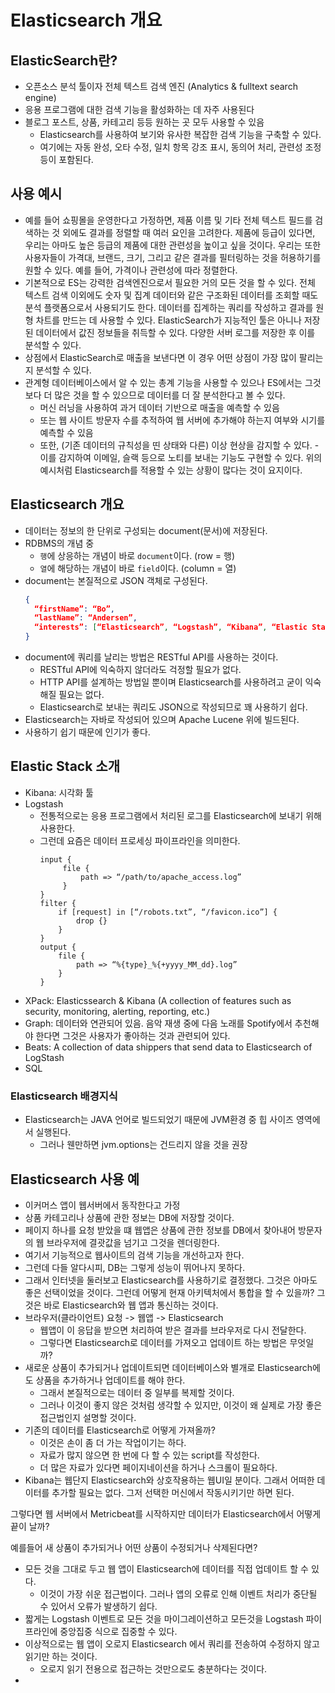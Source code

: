 # Elasticsearch 개요

## ElasticSearch란?

-   오픈소스 분석 툴이자 전체 텍스트 검색 엔진 (Analytics & fulltext search engine)
-   응용 프로그램에 대한 검색 기능을 활성화하는 데 자주 사용된다
-   블로그 포스트, 상품, 카테고리 등등 원하는 곳 모두 사용할 수 있음
    -   Elasticsearch를 사용하여 보기와 유사한 복잡한 검색 기능을 구축할 수 있다.
    -   여기에는 자동 완성, 오타 수정, 일치 항목 강조 표시, 동의어 처리, 관련성 조정 등이 포함된다.

## 사용 예시

-   예를 들어 쇼핑몰을 운영한다고 가정하면, 제품 이름 및 기타 전체 텍스트 필드를 검색하는 것 외에도 결과를 정렬할 때 여러 요인을 고려한다.
    제품에 등급이 있다면, 우리는 아마도 높은 등급의 제품에 대한 관련성을 높이고 싶을 것이다. 우리는 또한 사용자들이 가격대, 브랜드, 크기, 그리고 같은 결과를 필터링하는 것을 허용하기를 원할 수 있다. 예를 들어, 가격이나 관련성에 따라 정렬한다.
-   기본적으로 ES는 강력한 검색엔진으로서 필요한 거의 모든 것을 할 수 있다. 전체 텍스트 검색 이외에도 숫자 및 집계 데이터와 같은
    구조화된 데이터를 조회할 때도 분석 플랫폼으로서 사용되기도 한다. 데이터를 집계하는 쿼리를 작성하고 결과를 원형 차트를 만드는 데 사용할 수 있다. ElasticSearch가 지능적인 툴은 아니나 저장된 데이터에서 값진 정보들을 취득할 수 있다. 다양한 서버 로그를 저장한 후 이를 분석할 수 있다.
-   상점에서 ElasticSearch로 매출을 보낸다면 이 경우 어떤 상점이 가장 많이 팔리는지 분석할 수 있다.
-   관계형 데이터베이스에서 알 수 있는 총계 기능을 사용할 수 있으나 ES에서는 그것보다 더 많은 것을 할 수 있으므로 데이터를 더 잘 분석한다고 볼 수 있다.
    -   머신 러닝을 사용하여 과거 데이터 기반으로 매출을 예측할 수 있음
    -   또는 웹 사이트 방문자 수를 추적하여 웹 서버에 추가해야 하는지 여부와 시기를 예측할 수 있음
    -   또한, (기존 데이터의 규칙성을 띤 상태와 다른) 이상 현상을 감지할 수 있다. - 이를 감지하여 이메일, 슬랙 등으로 노티를 보내는 기능도 구현할 수 있다.
        위의 예시처럼 Elasticsearch를 적용할 수 있는 상황이 많다는 것이 요지이다.

## Elasticsearch 개요

-   데이터는 정보의 한 단위로 구성되는 document(문서)에 저장된다.
-   RDBMS의 개념 중
    -   `행`에 상응하는 개념이 바로 `document`이다. (row = 행)
    -   `열`에 해당하는 개념이 바로 `field`이다. (column = 열)
-   document는 본질적으로 JSON 객체로 구성된다.
    ```json
    {
      “firstName”: “Bo”,
      “lastName”: “Andersen”,
      “interests”: [“Elasticsearch”, “Logstash”, “Kibana”, “Elastic Stack”]
    }
    ```
-   document에 쿼리를 날리는 방법은 RESTful API를 사용하는 것이다.
    -   RESTful API에 익숙하지 않더라도 걱정할 필요가 없다.
    -   HTTP API를 설계하는 방법일 뿐이며 Elasticsearch를 사용하려고 굳이 익숙해질 필요는 없다.
    -   Elasticsearch로 보내는 쿼리도 JSON으로 작성되므로 꽤 사용하기 쉽다.
-   Elasticsearch는 자바로 작성되어 있으며 Apache Lucene 위에 빌드된다.
-   사용하기 쉽기 때문에 인기가 좋다.

## Elastic Stack 소개

-   Kibana: 시각화 툴
-   Logstash
    -   전통적으로는 응용 프로그램에서 처리된 로그를 Elasticsearch에 보내기 위해 사용한다.
    -   그런데 요즘은 데이터 프로세싱 파이프라인을 의미한다.
        ```
        input {
             file {
                 path => “/path/to/apache_access.log”
             }
        }
        filter {
            if [request] in [“/robots.txt”, “/favicon.ico”] {
                drop {}
            }
        }
        output {
            file {
                path => “%{type}_%{+yyyy_MM_dd}.log”
            }
        }
        ```
-   XPack: Elasticssearch & Kibana (A collection of features such as security, monitoring, alerting, reporting, etc.)
-   Graph: 데이터와 연관되어 있음. 음악 재생 중에 다음 노래를 Spotify에서 추천해야 한다면 그것은 사용자가 좋아하는 것과 관련되어 있다.
-   Beats: A collection of data shippers that send data to Elasticsearch of LogStash
-   SQL

### Elasticsearch 배경지식

-   Elasticsearch는 JAVA 언어로 빌드되었기 때문에 JVM환경 중 힙 사이즈 영역에서 실행된다.
    -   그러나 웬만하면 jvm.options는 건드리지 않을 것을 권장

## Elasticsearch 사용 예

-   이커머스 앱이 웹서버에서 동작한다고 가정
-   상품 카테고리나 상품에 관한 정보는 DB에 저장할 것이다.
-   페이지 하나를 요청 받았을 떄 웹앱은 상품에 관한 정보를 DB에서 찾아내어 방문자의 웹 브라우저에 결괏값을 넘기고 그것을 렌더링한다.
-   여기서 기능적으로 웹사이트의 검색 기능을 개선하고자 한다.
-   그런데 다들 알다시피, DB는 그렇게 성능이 뛰어나지 못하다.
-   그래서 인터넷을 둘러보고 Elasticsearch를 사용하기로 결정했다. 그것은 아마도 좋은 선택이었을 것이다. 그런데 어떻게 현재 아키텍처에서 통합을 할 수 있을까? 그것은 바로 Elasticsearch와 웹 앱과 통신하는 것이다.
-   브라우저(클라이언트) 요청 -> 웹앱 -> Elasticsearch
    -   웹앱이 이 응답을 받으면 처리하여 받은 결과를 브라우저로 다시 전달한다.
    -   그렇다면 Elasticsearch로 데이터를 가져오고 업데이트 하는 방법은 무엇일까?
-   새로운 상품이 추가되거나 업데이트되면 데이터베이스와 별개로 Elasticsearch에도 상품을 추가하거나 업데이트를 해야 한다.
    -   그래서 본질적으로는 데이터 중 일부를 복제할 것이다.
    -   그러나 이것이 좋지 않은 것처럼 생각할 수 있지만, 이것이 왜 실제로 가장 좋은 접근법인지 설명할 것이다.
-   기존의 데이터를 Elasticsearch로 어떻게 가져올까?
    -   이것은 손이 좀 더 가는 작업이기는 하다.
    -   자료가 많지 않으면 한 번에 다 할 수 있는 script를 작성한다.
    -   더 많은 자료가 있다면 페이지네이션을 하거나 스크롤이 필요하다.
-   Kibana는 웹단지 Elasticsearch와 상호작용하는 웹UI일 분이다. 그래서 어떠한 데이터를 추가할 필요는 없다.
    그저 선택한 머신에서 작동시키기만 하면 된다.

그렇다면 웹 서버에서 Metricbeat를 시작하지만 데이터가 Elasticsearch에서 어떻게 끝이 날까?

예를들어 새 상품이 추가되거나 어떤 상품이 수정되거나 삭제된다면?

-   모든 것을 그대로 두고 웹 앱이 Elasticsearch에 데이터를 직접 업데이트 할 수 있다.
    -   이것이 가장 쉬운 접근법이다. 그러나 앱의 오류로 인해 이벤트 처리가 중단될 수 있어서 오류가 발생하기 쉽다.
-   짧게는 Logstash 이벤트로 모든 것을 마이그레이션하고 모든것을 Logstash 파이프라인에 중앙집중 식으로 집중할 수 있다.
-   이상적으로는 웹 앱이 오로지 Elasticsearch 에서 쿼리를 전송하여 수정하지 않고 읽기만 하는 것이다.
    -   오로지 읽기 전용으로 접근하는 것만으로도 충분하다는 것이다.
-
